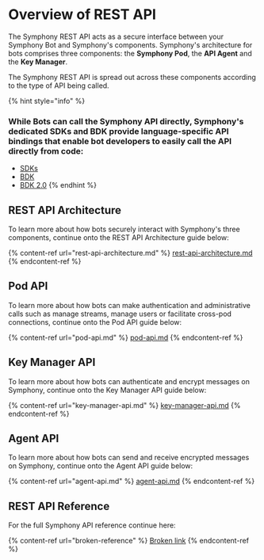 # Overview of REST API

The Symphony REST API acts as a secure interface between your Symphony Bot and Symphony's components. Symphony's architecture for bots comprises three components: the **Symphony Pod**, the **API Agent** and the **Key Manager**.

The Symphony REST API is spread out across these components according to the type of API being called.

{% hint style="info" %}
### While Bots can call the Symphony API directly, Symphony's dedicated SDKs and BDK provide language-specific API bindings that enable bot developers to easily call the API directly from code:

* [SDKs](../../developer-tools/developer-tools/sdks.md)
* [BDK](../../developer-tools/developer-tools/bdk-2.0/bdk-1.0/)
* [BDK 2.0](../../developer-tools/developer-tools/bdk-2.0/)
{% endhint %}

## REST API Architecture

To learn more about how bots securely interact with Symphony's three components, continue onto the REST API Architecture guide below:

{% content-ref url="rest-api-architecture.md" %}
[rest-api-architecture.md](rest-api-architecture.md)
{% endcontent-ref %}

## Pod API

To learn more about how bots can make authentication and administrative calls such as manage streams, manage users or facilitate cross-pod connections, continue onto the Pod API guide below:

{% content-ref url="pod-api.md" %}
[pod-api.md](pod-api.md)
{% endcontent-ref %}

## Key Manager API

To learn more about how bots can authenticate and encrypt messages on Symphony, continue onto the Key Manager API guide below:

{% content-ref url="key-manager-api.md" %}
[key-manager-api.md](key-manager-api.md)
{% endcontent-ref %}

## Agent API

To learn more about how bots can send and receive encrypted messages on Symphony, continue onto the Agent API guide below:

{% content-ref url="agent-api.md" %}
[agent-api.md](agent-api.md)
{% endcontent-ref %}

## REST API Reference

For the full Symphony API reference continue here:

{% content-ref url="broken-reference" %}
[Broken link](broken-reference)
{% endcontent-ref %}

